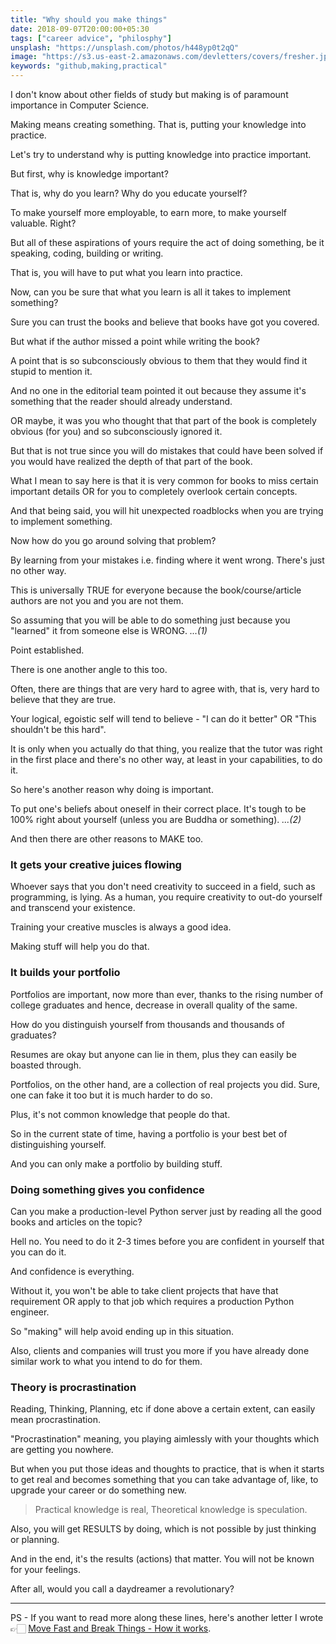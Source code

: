 ```yaml
---
title: "Why should you make things"
date: 2018-09-07T20:00:00+05:30
tags: ["career advice", "philosphy"]
unsplash: "https://unsplash.com/photos/h448yp0t2qQ"
image: "https://s3.us-east-2.amazonaws.com/devletters/covers/fresher.jpeg"
keywords: "github,making,practical"
---
```


I don't know about other fields of study but making is of paramount importance in Computer Science.

Making means creating something. That is, putting your knowledge into practice. 

Let's try to understand why is putting knowledge into practice important.

But first, why is knowledge important?

That is, why do you learn? Why do you educate yourself?

To make yourself more employable, to earn more, to make yourself valuable. Right?

But all of these aspirations of yours require the act of doing something, be it speaking, coding, building or writing.

That is, you will have to put what you learn into practice.

Now, can you be sure that what you learn is all it takes to implement something?

Sure you can trust the books and believe that books have got you covered.

But what if the author missed a point while writing the book?

A point that is so subconsciously obvious to them that they would find it stupid to mention it.

And no one in the editorial team pointed it out because they assume it's something that the reader should already understand.

OR maybe, it was you who thought that that part of the book is completely obvious (for you) and so subconsciously ignored it. 

But that is not true since you will do mistakes that could have been solved if you would have realized the depth of that part of the book.

What I mean to say here is that it is very common for books to miss certain important details OR for you to completely overlook certain concepts.

And that being said, you will hit unexpected roadblocks when you are trying to implement something.

Now how do you go around solving that problem?

By learning from your mistakes i.e. finding where it went wrong. There's just no other way.

This is universally TRUE for everyone because the book/course/article authors are not you and you are not them.

So assuming that you will be able to do something just because you "learned" it from someone else is WRONG. *...(1)*

Point established.

There is one another angle to this too.

Often, there are things that are very hard to agree with, that is, very hard to believe that they are true.

Your logical, egoistic self will tend to believe - "I can do it better" OR "This shouldn't be this hard". 

It is only when you actually do that thing, you realize that the tutor was right in the first place and there's no other way, at least in your capabilities, to do it.

So here's another reason why doing is important. 

To put one's beliefs about oneself in their correct place. It's tough to be 100% right about yourself (unless you are Buddha or something). *...(2)*

And then there are other reasons to MAKE too.

### It gets your creative juices flowing 

Whoever says that you don't need creativity to succeed in a field, such as programming, is lying. As a human, you require creativity to out-do yourself and transcend your existence. 

Training your creative muscles is always a good idea.

Making stuff will help you do that.


### It builds your portfolio

Portfolios are important, now more than ever, thanks to the rising number of college graduates and hence, decrease in overall quality of the same.

How do you distinguish yourself from thousands and thousands of graduates?

Resumes are okay but anyone can lie in them, plus they can easily be boasted through.

Portfolios, on the other hand, are a collection of real projects you did. Sure, one can fake it too but it is much harder to do so.

Plus, it's not common knowledge that people do that.

So in the current state of time, having a portfolio is your best bet of distinguishing yourself.

And you can only make a portfolio by building stuff.


### Doing something gives you confidence

Can you make a production-level Python server just by reading all the good books and articles on the topic?

Hell no. You need to do it 2-3 times before you are confident in yourself that you can do it.

And confidence is everything.

Without it, you won't be able to take client projects that have that requirement OR apply to that job which requires a production Python engineer.

So "making" will help avoid ending up in this situation.

Also, clients and companies will trust you more if you have already done similar work to what you intend to do for them.


### Theory is procrastination

Reading, Thinking, Planning, etc if done above a certain extent, can easily mean procrastination.

"Procrastination" meaning, you playing aimlessly with your thoughts which are getting you nowhere.

But when you put those ideas and thoughts to practice, that is when it starts to get real and becomes something that you can take advantage of, 
like, to upgrade your career or do something new.

> Practical knowledge is real, Theoretical knowledge is speculation.

Also, you will get RESULTS by doing, which is not possible by just thinking or planning.

And in the end, it's the results (actions) that matter. You will not be known for your feelings.

After all, would you call a daydreamer a revolutionary?


------

PS - If you want to read more along these lines, here's another letter I wrote 👉🏻 [Move Fast and Break Things - How it works](https://devletters.com/letters/move-fast-break-things/).
